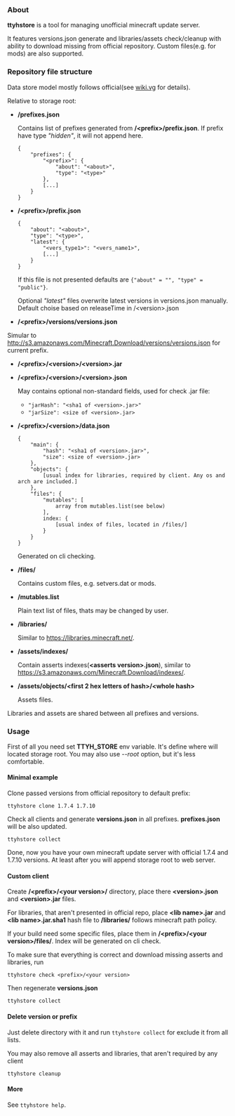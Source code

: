 ### About

**ttyhstore** is a tool for managing unofficial minecraft update server.

It features versions.json generate and libraries/assets check/cleanup with ability to download missing from official repository. Custom files(e.g. for mods) are also supported.


### Repository file structure

Data store model mostly follows official(see [wiki.vg](http://wiki.vg/Game_Files) for details).

Relative to storage root:
*   **/prefixes.json**
    
    Contains list of prefixes generated from **/&lt;prefix>/prefix.json**. If prefix have type *"hidden"*, it will not append here.
    ```
    {
        "prefixes": {
            "<prefix>": {
                "about": "<about>",
                "type": "<type>"
            },
            [...]
        }
    }
    ```

*   **/&lt;prefix>/prefix.json**
    ```
    {
        "about": "<about>",
        "type": "<type>",
        "latest": {
            "<vers_type1>": "<vers_name1>",
            [...]
        }
    }
    ```
    
    If this file is not presented defaults are `{"about" = "", "type" = "public"}`.
    
    Optional *"latest"* files overwrite latest versions in versions.json manually. Default choise based on releaseTime in /&lt;version>.json 
    
*   **/&lt;prefix>/versions/versions.json**

   Simular to http://s3.amazonaws.com/Minecraft.Download/versions/versions.json for current prefix.
   
*   **/&lt;prefix>/&lt;version>/&lt;version>.jar**

*   **/&lt;prefix>/&lt;version>/&lt;version>.json**
    
    May contains optional non-standard fields, used for check .jar file:
    - `"jarHash": "<sha1 of <version>.jar>"`
    - `"jarSize": <size of <version>.jar>`
    
*   **/&lt;prefix>/&lt;version>/data.json**

    ```
    {
        "main": {
            "hash": "<sha1 of <version>.jar>",
            "size": <size of <version>.jar>
        },
        "objects": {
            [usual index for libraries, required by client. Any os and arch are included.]
        },
        "files": {
			"mutables": [
				array from mutables.list(see below)
			],
			index: {
				[usual index of files, located in /files/]
			}
        }
    }
    ```
    
    Generated on cli checking.
    
*   **/files/**

    Contains custom files, e.g. setvers.dat or mods.
    
*   **/mutables.list**

    Plain text list of files, thats may be changed by user.
    
*   **/libraries/**

    Similar to https://libraries.minecraft.net/.

*   **/assets/indexes/**

    Contain asserts indexes(**&lt;asserts version>.json**), similar to https://s3.amazonaws.com/Minecraft.Download/indexes/.
    
*   **/assets/objects/&lt;first 2 hex letters of hash>/&lt;whole hash>**

    Assets files.
    
    
Libraries and assets are shared between all prefixes and versions.

### Usage

First of all you need set **TTYH_STORE** env variable. It's define where will located storage root. You may also use *--root* option, but it's less comfortable.

#### Minimal example
Clone passed versions from official repository to default prefix:
```
ttyhstore clone 1.7.4 1.7.10
```
Check all clients and generate **versions.json** in all prefixes. **prefixes.json** will be also updated.
```
ttyhstore collect
```
Done, now you have your own minecraft update server with official 1.7.4 and 1.7.10 versions. At least after you will append storage root to web server.

#### Custom client

Create **/&lt;prefix>/&lt;your version>/** directory, place there **&lt;version>.json** and **&lt;version>.jar** files.

For libraries, that aren't presented in official repo, place **&lt;lib name>.jar** and **&lt;lib name>.jar.sha1** hash file to **/libraries/** follows minecraft path policy.

If your build need some specific files, place them in **/&lt;prefix>/&lt;your version>/files/**. Index will be generated on cli check.

To make sure that everything is correct and download missing asserts and libraries, run
```
ttyhstore check <prefix>/<your version>
```
Then regenerate **versions.json**
```
ttyhstore collect
```

#### Delete version or prefix

Just delete directory with it and run `ttyhstore collect` for exclude it from all lists.

You may also remove all asserts and libraries, that aren't required by any client
```
ttyhstore cleanup
```

#### More

See `ttyhstore help`.
